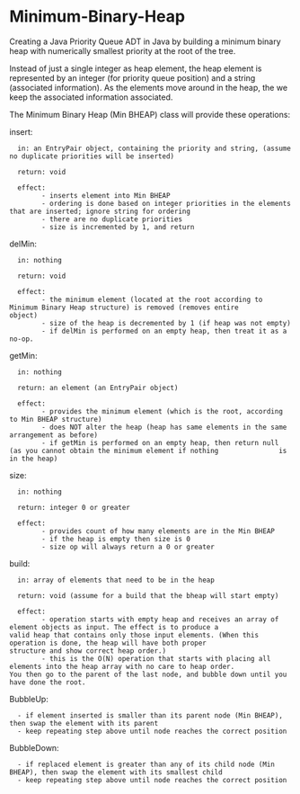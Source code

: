 # Minimum-Binary-Heap

Creating a Java Priority Queue ADT in Java by building a minimum binary heap with numerically smallest priority at the root of the tree.

Instead of just a single integer as heap element, the heap element is represented by an integer (for priority queue position) and a string (associated information). As the elements move around in the heap, the we keep the associated information associated.

The Minimum Binary Heap (Min BHEAP) class will provide these operations:

insert:
       
      in: an EntryPair object, containing the priority and string, (assume no duplicate priorities will be inserted)
          
      return: void
      
      effect: 
            - inserts element into Min BHEAP
            - ordering is done based on integer priorities in the elements that are inserted; ignore string for ordering
            - there are no duplicate priorities
            - size is incremented by 1, and return
      
delMin:
      
      in: nothing
      
      return: void
      
      effect: 
            - the minimum element (located at the root according to Minimum Binary Heap structure) is removed (removes entire             object)
            - size of the heap is decremented by 1 (if heap was not empty)
            - if delMin is performed on an empty heap, then treat it as a no-op.
    
getMin:
    
      in: nothing
      
      return: an element (an EntryPair object)
      
      effect: 
            - provides the minimum element (which is the root, according to Min BHEAP structure)
            - does NOT alter the heap (heap has same elements in the same arrangement as before)
            - if getMin is performed on an empty heap, then return null (as you cannot obtain the minimum element if nothing               is in the heap)
    
size:
    
      in: nothing
      
      return: integer 0 or greater
      
      effect: 
            - provides count of how many elements are in the Min BHEAP
            - if the heap is empty then size is 0
            - size op will always return a 0 or greater
    
build:
    
      in: array of elements that need to be in the heap
      
      return: void (assume for a build that the bheap will start empty)
      
      effect:
            - operation starts with empty heap and receives an array of element objects as input. The effect is to produce a               valid heap that contains only those input elements. (When this operation is done, the heap will have both proper               structure and show correct heap order.)
            - this is the O(N) operation that starts with placing all elements into the heap array with no care to heap order.             You then go to the parent of the last node, and bubble down until you have done the root.
    
BubbleUp:
    
      - if element inserted is smaller than its parent node (Min BHEAP), then swap the element with its parent
      - keep repeating step above until node reaches the correct position
    
BubbleDown:
    
      - if replaced element is greater than any of its child node (Min BHEAP), then swap the element with its smallest child
      - keep repeating step above until node reaches the correct position
    
